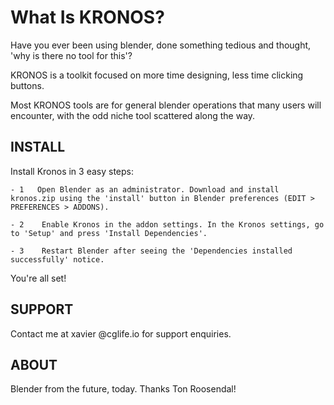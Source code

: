 <!-- # KRONOS -->

# What Is KRONOS?

Have you ever been using blender, done something tedious and thought, 'why is there no tool for this'?

KRONOS is a toolkit focused on more time designing, less time clicking buttons.

Most KRONOS tools are for general blender operations that many users will encounter, with the odd niche tool scattered along the way.

## INSTALL

Install Kronos in 3 easy steps:

    - 1   Open Blender as an administrator. Download and install kronos.zip using the 'install' button in Blender preferences (EDIT > PREFERENCES > ADDONS).

    - 2    Enable Kronos in the addon settings. In the Kronos settings, go to 'Setup' and press 'Install Dependencies'.
    
    - 3    Restart Blender after seeing the 'Dependencies installed successfully' notice.

You're all set!

## SUPPORT

Contact me at xavier @cglife.io for support enquiries.

## ABOUT

Blender from the future, today. Thanks Ton Roosendal!
